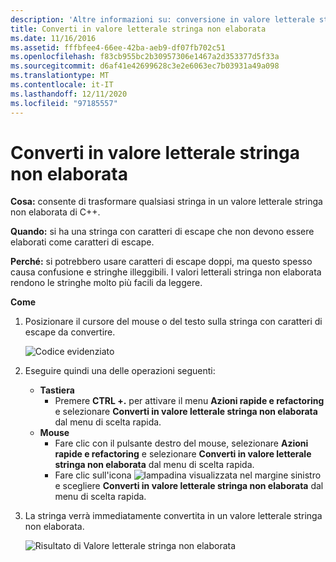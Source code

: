 ```yaml
---
description: 'Altre informazioni su: conversione in valore letterale stringa non elaborata'
title: Converti in valore letterale stringa non elaborata
ms.date: 11/16/2016
ms.assetid: fffbfee4-66ee-42ba-aeb9-df07fb702c51
ms.openlocfilehash: f83cb955bc2b30957306e1467a2d353377d5f33a
ms.sourcegitcommit: d6af41e42699628c3e2e6063ec7b03931a49a098
ms.translationtype: MT
ms.contentlocale: it-IT
ms.lasthandoff: 12/11/2020
ms.locfileid: "97185557"
---
```

# <a name="convert-to-raw-string-literal"></a>Converti in valore letterale stringa non elaborata

**Cosa:** consente di trasformare qualsiasi stringa in un valore letterale stringa non elaborata di C++.

**Quando:** si ha una stringa con caratteri di escape che non devono essere elaborati come caratteri di escape.

**Perché:** si potrebbero usare caratteri di escape doppi, ma questo spesso causa confusione e stringhe illeggibili.  I valori letterali stringa non elaborata rendono le stringhe molto più facili da leggere.

**Come**

1. Posizionare il cursore del mouse o del testo sulla stringa con caratteri di escape da convertire.

   ![Codice evidenziato](images/stringliteral_highlight.png)

1. Eseguire quindi una delle operazioni seguenti:
   * **Tastiera**
     * Premere **CTRL +.** per attivare il menu **Azioni rapide e refactoring** e selezionare **Converti in valore letterale stringa non elaborata** dal menu di scelta rapida.
   * **Mouse**
     * Fare clic con il pulsante destro del mouse, selezionare **Azioni rapide e refactoring** e selezionare **Converti in valore letterale stringa non elaborata** dal menu di scelta rapida.
     * Fare clic sull'icona ![lampadina](images/bulb.png) visualizzata nel margine sinistro e scegliere **Converti in valore letterale stringa non elaborata** dal menu di scelta rapida.

1. La stringa verrà immediatamente convertita in un valore letterale stringa non elaborata.

   ![Risultato di Valore letterale stringa non elaborata](images/stringliteral_result.png)
